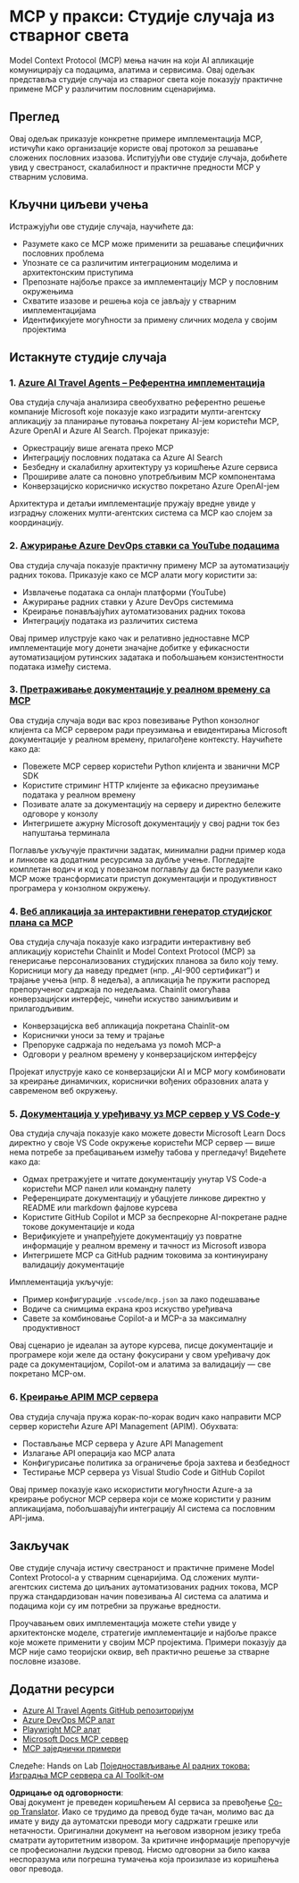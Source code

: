 <!--
CO_OP_TRANSLATOR_METADATA:
{
  "original_hash": "873741da08dd6537858d5e14c3a386e1",
  "translation_date": "2025-07-14T05:51:34+00:00",
  "source_file": "09-CaseStudy/README.md",
  "language_code": "sr"
}
-->
# MCP у пракси: Студије случаја из стварног света

Model Context Protocol (MCP) мења начин на који AI апликације комуницирају са подацима, алатима и сервисима. Овај одељак представља студије случаја из стварног света које показују практичне примене MCP у различитим пословним сценаријима.

## Преглед

Овај одељак приказује конкретне примере имплементација MCP, истичући како организације користе овај протокол за решавање сложених пословних изазова. Испитујући ове студије случаја, добићете увид у свестраност, скалабилност и практичне предности MCP у стварним условима.

## Кључни циљеви учења

Истражујући ове студије случаја, научићете да:

- Разумете како се MCP може применити за решавање специфичних пословних проблема
- Упознате се са различитим интеграционим моделима и архитектонским приступима
- Препознате најбоље праксе за имплементацију MCP у пословним окружењима
- Схватите изазове и решења која се јављају у стварним имплементацијама
- Идентификујете могућности за примену сличних модела у својим пројектима

## Истакнуте студије случаја

### 1. [Azure AI Travel Agents – Референтна имплементација](./travelagentsample.md)

Ова студија случаја анализира свеобухватно референтно решење компаније Microsoft које показује како изградити мулти-агентску апликацију за планирање путовања покретану AI-јем користећи MCP, Azure OpenAI и Azure AI Search. Пројекат приказује:

- Оркестрацију више агената преко MCP
- Интеграцију пословних података са Azure AI Search
- Безбедну и скалабилну архитектуру уз коришћење Azure сервиса
- Прошириве алате са поновно употребљивим MCP компонентама
- Конверзацијско корисничко искуство покретано Azure OpenAI-јем

Архитектура и детаљи имплементације пружају вредне увиде у изградњу сложених мулти-агентских система са MCP као слојем за координацију.

### 2. [Ажурирање Azure DevOps ставки са YouTube подацима](./UpdateADOItemsFromYT.md)

Ова студија случаја показује практичну примену MCP за аутоматизацију радних токова. Приказује како се MCP алати могу користити за:

- Извлачење података са онлајн платформи (YouTube)
- Ажурирање радних ставки у Azure DevOps системима
- Креирање понављајућих аутоматизованих радних токова
- Интеграцију података из различитих система

Овај пример илуструје како чак и релативно једноставне MCP имплементације могу донети значајне добитке у ефикасности аутоматизацијом рутинских задатака и побољшањем конзистентности података између система.

### 3. [Претраживање документације у реалном времену са MCP](./docs-mcp/README.md)

Ова студија случаја води вас кроз повезивање Python конзолног клијента са MCP сервером ради преузимања и евидентирања Microsoft документације у реалном времену, прилагођене контексту. Научићете како да:

- Повежете MCP сервер користећи Python клијента и званични MCP SDK
- Користите стриминг HTTP клијенте за ефикасно преузимање података у реалном времену
- Позивате алате за документацију на серверу и директно бележите одговоре у конзолу
- Интегришете ажурну Microsoft документацију у свој радни ток без напуштања терминала

Поглавље укључује практични задатак, минимални радни пример кода и линкове ка додатним ресурсима за дубље учење. Погледајте комплетан водич и код у повезаном поглављу да бисте разумели како MCP може трансформисати приступ документацији и продуктивност програмера у конзолном окружењу.

### 4. [Веб апликација за интерактивни генератор студијског плана са MCP](./docs-mcp/README.md)

Ова студија случаја показује како изградити интерактивну веб апликацију користећи Chainlit и Model Context Protocol (MCP) за генерисање персонализованих студијских планова за било коју тему. Корисници могу да наведу предмет (нпр. „AI-900 сертификат“) и трајање учења (нпр. 8 недеља), а апликација ће пружити распоред препорученог садржаја по недељама. Chainlit омогућава конверзацијски интерфејс, чинећи искуство занимљивим и прилагодљивим.

- Конверзацијска веб апликација покретана Chainlit-ом
- Кориснички уноси за тему и трајање
- Препоруке садржаја по недељама уз помоћ MCP-а
- Одговори у реалном времену у конверзацијском интерфејсу

Пројекат илуструје како се конверзацијски AI и MCP могу комбиновати за креирање динамичких, кориснички вођених образовних алата у савременом веб окружењу.

### 5. [Документација у уређивачу уз MCP сервер у VS Code-у](./docs-mcp/README.md)

Ова студија случаја показује како можете довести Microsoft Learn Docs директно у своје VS Code окружење користећи MCP сервер — више нема потребе за пребацивањем између табова у прегледачу! Видећете како да:

- Одмах претражујете и читате документацију унутар VS Code-а користећи MCP панел или командну палету
- Референцирате документацију и убацујете линкове директно у README или markdown фајлове курсева
- Користите GitHub Copilot и MCP за беспрекорне AI-покретане радне токове документације и кода
- Верификујете и унапређујете документацију уз повратне информације у реалном времену и тачност из Microsoft извора
- Интегришете MCP са GitHub радним токовима за континуирану валидацију документације

Имплементација укључује:
- Пример конфигурације `.vscode/mcp.json` за лако подешавање
- Водиче са снимцима екрана кроз искуство уређивача
- Савете за комбиновање Copilot-а и MCP-а за максималну продуктивност

Овај сценарио је идеалан за ауторе курсева, писце документације и програмере који желе да остану фокусирани у свом уређивачу док раде са документацијом, Copilot-ом и алатима за валидацију — све покретано MCP-ом.

### 6. [Креирање APIM MCP сервера](./apimsample.md)

Ова студија случаја пружа корак-по-корак водич како направити MCP сервер користећи Azure API Management (APIM). Обухвата:

- Постављање MCP сервера у Azure API Management
- Излагање API операција као MCP алата
- Конфигурисање политика за ограничење броја захтева и безбедност
- Тестирање MCP сервера уз Visual Studio Code и GitHub Copilot

Овај пример показује како искористити могућности Azure-а за креирање робусног MCP сервера који се може користити у разним апликацијама, побољшавајући интеграцију AI система са пословним API-јима.

## Закључак

Ове студије случаја истичу свестраност и практичне примене Model Context Protocol-а у стварним сценаријима. Од сложених мулти-агентских система до циљаних аутоматизованих радних токова, MCP пружа стандардизован начин повезивања AI система са алатима и подацима који су им потребни за пружање вредности.

Проучавањем ових имплементација можете стећи увиде у архитектонске моделе, стратегије имплементације и најбоље праксе које можете применити у својим MCP пројектима. Примери показују да MCP није само теоријски оквир, већ практично решење за стварне пословне изазове.

## Додатни ресурси

- [Azure AI Travel Agents GitHub репозиторијум](https://github.com/Azure-Samples/azure-ai-travel-agents)
- [Azure DevOps MCP алат](https://github.com/microsoft/azure-devops-mcp)
- [Playwright MCP алат](https://github.com/microsoft/playwright-mcp)
- [Microsoft Docs MCP сервер](https://github.com/MicrosoftDocs/mcp)
- [MCP заједнички примери](https://github.com/microsoft/mcp)

Следеће: Hands on Lab [Поједностављивање AI радних токова: Изградња MCP сервера са AI Toolkit-ом](../10-StreamliningAIWorkflowsBuildingAnMCPServerWithAIToolkit/README.md)

**Одрицање од одговорности**:  
Овај документ је преведен коришћењем AI сервиса за превођење [Co-op Translator](https://github.com/Azure/co-op-translator). Иако се трудимо да превод буде тачан, молимо вас да имате у виду да аутоматски преводи могу садржати грешке или нетачности. Оригинални документ на његовом изворном језику треба сматрати ауторитетним извором. За критичне информације препоручује се професионални људски превод. Нисмо одговорни за било каква неспоразума или погрешна тумачења која произилазе из коришћења овог превода.